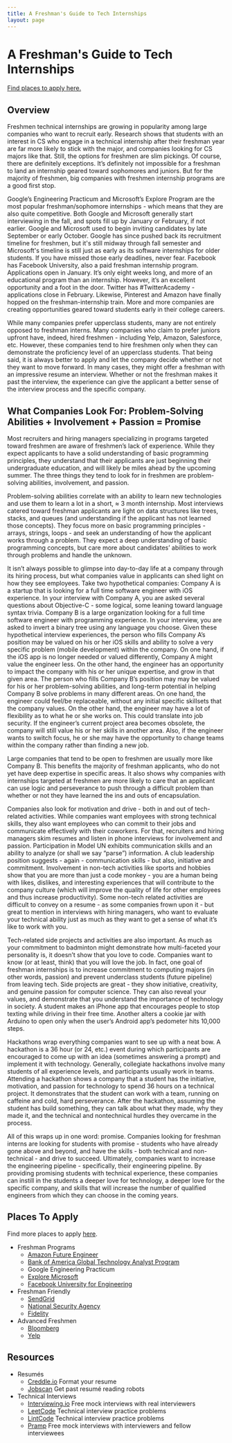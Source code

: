 ```yaml
---
title: A Freshman's Guide to Tech Internships
layout: page
---
```

# A Freshman's Guide to Tech Internships

[Find places to apply here.](/csinternships)

## Overview

Freshmen technical internships are growing in popularity among large companies who want to recruit early. Research shows that students with an interest in CS who engage in a technical internship after their freshman year are far more likely to stick with the major, and companies looking for CS majors like that. Still, the options for freshmen are slim pickings. Of course, there are definitely exceptions. It’s definitely not impossible for a freshman to land an internship geared toward sophomores and juniors. But for the majority of freshmen, big companies with freshmen internship programs are a good first stop.

Google’s Engineering Practicum and Microsoft’s Explore Program are the most popular freshman/sophomore internships - which means that they are also quite competitive. Both Google and Microsoft generally start interviewing in the fall, and spots fill up by January or February, if not earlier. Google and Microsoft used to begin inviting candidates by late September or early October. Google has since pushed back its recruitment timeline for freshmen, but it's still midway through fall semester and Microsoft's timeline is still just as early as its software internships for older students. If you have missed those early deadlines, never fear. Facebook has Facebook University, also a paid freshman internship program. Applications open in January. It’s only eight weeks long, and more of an educational program than an internship. However, it’s an excellent opportunity and a foot in the door. Twitter has #TwitterAcademy - applications close in February. Likewise, Pinterest and Amazon have finally hopped on the freshman-internship train. More and more companies are creating opportunities geared toward students early in their college careers. 

While many companies prefer upperclass students, many are not entirely opposed to freshman interns. Many companies who claim to prefer juniors upfront have, indeed, hired freshmen - including Yelp, Amazon, Salesforce, etc. However, these companies tend to hire freshmen only when they can demonstrate the proficiency level of an upperclass students. That being said, it is always better to apply and let the company decide whether or not they want to move forward. In many cases, they might offer a freshman with an impressive resume an interview. Whether or not the freshman makes it past the interview, the experience can give the applicant a better sense of the interview process and the specific company.

<dl>
	<script async src="//pagead2.googlesyndication.com/pagead/js/adsbygoogle.js"></script>
	<!-- CSFrosh -->
	<ins class="adsbygoogle"
	     style="display:block"
	     data-ad-client="ca-pub-2260202932541442"
	     data-ad-slot="6573374117"
	     data-ad-format="auto"
	     data-full-width-responsive="true"></ins>
	<script>
	(adsbygoogle = window.adsbygoogle || []).push({});
	</script>
</dl>

## What Companies Look For: Problem-Solving Abilities + Involvement + Passion = Promise

Most recruiters and hiring managers specializing in programs targeted toward freshmen are aware of freshmen’s lack of experience. While they expect applicants to have a solid understanding of basic programming principles, they understand that their applicants are just beginning their undergraduate education, and will likely be miles ahead by the upcoming summer. The three things they tend to look for in freshmen are problem-solving abilities, involvement, and passion.

Problem-solving abilities correlate with an ability to learn new technologies and use them to learn a lot in a short, ≈ 3 month internship. Most interviews catered toward freshman applicants are light on data structures like trees, stacks, and queues (and understanding if the applicant has not learned those concepts). They focus more on basic programming principles - arrays, strings, loops - and seek an understanding of how the applicant works through a problem. They expect a deep understanding of basic programming concepts, but care more about candidates’ abilities to work through problems and handle the unknown.

It isn’t always possible to glimpse into day-to-day life at a company through its hiring process, but what companies value in applicants can shed light on how they see employees. Take two hypothetical companies: Company A is a startup that is looking for a full time software engineer with iOS experience. In your interview with Company A, you are asked several questions about Objective-C - some logical, some leaning toward language syntax trivia. Company B is a large organization looking for a full time software engineer with programming experience. In your interview, you are asked to invert a binary tree using any language you choose. Given these hypothetical interview experiences, the person who fills Company A’s position may be valued on his or her iOS skills and ability to solve a very specific problem (mobile development) within the company. On one hand, if the iOS app is no longer needed or valued differently, Company A might value the engineer less. On the other hand, the engineer has an opportunity to impact the company with his or her unique expertise, and grow in that given area. The person who fills Company B’s position may may be valued for his or her problem-solving abilities, and long-term potential in helping Company B solve problems in many different areas. On one hand, the engineer could feel/be replaceable, without any initial specific skillsets that the company values. On the other hand, the engineer may have a lot of flexibility as to what he or she works on. This could translate into job security. If the engineer’s current project area becomes obsolete, the company will still value his or her skills in another area. Also, if the engineer wants to switch focus, he or she may have the opportunity to change teams within the company rather than finding a new job.

<dl>
	<script async src="//pagead2.googlesyndication.com/pagead/js/adsbygoogle.js"></script>
	<ins class="adsbygoogle"
	     style="display:block; text-align:center;"
	     data-ad-layout="in-article"
	     data-ad-format="fluid"
	     data-ad-client="ca-pub-2260202932541442"
	     data-ad-slot="4376596073"></ins>
	<script>
	     (adsbygoogle = window.adsbygoogle || []).push({});
	</script>
</dl>

Large companies that tend to be open to freshmen are usually more like Company B. This benefits the majority of freshman applicants, who do not yet have deep expertise in specific areas. It also shows why companies with internships targeted at freshmen are more likely to care that an applicant can use logic and perseverance to push through a difficult problem than whether or not they have learned the ins and outs of encapsulation.

Companies also look for motivation and drive - both in and out of tech-related activities. While companies want employees with strong technical skills, they also want employees who can commit to their jobs and communicate effectively with their coworkers. For that, recruiters and hiring managers skim resumes and listen in phone interviews for involvement and passion. Participation in Model UN exhibits communication skills and an ability to analyze (or shall we say “parse”) information. A club leadership position suggests - again - communication skills - but also, initiative and commitment. Involvement in non-tech activities like sports and hobbies show that you are more than just a code monkey - you are a human being with likes, dislikes, and interesting experiences that will contribute to the company culture (which will improve the quality of life for other employees and thus increase productivity). Some non-tech related activities are difficult to convey on a resume - as some companies frown upon it - but great to mention in interviews with hiring managers, who want to evaluate your technical ability just as much as they want to get a sense of what it’s like to work with you.

Tech-related side projects and activities are also important. As much as your commitment to badminton might demonstrate how multi-faceted your personality is, it doesn’t show that you love to code. Companies want to know (or at least, think) that you will love the job. In fact, one goal of freshman internships is to increase commitment to computing majors (in other words, passion) and prevent underclass students (future pipeline) from leaving tech. Side projects are great - they show initiative, creativity, and genuine passion for computer science. They can also reveal your values, and demonstrate that you understand the importance of technology in society. A student makes an iPhone app that encourages people to stop texting while driving in their free time. Another alters a cookie jar with Arduino to open only when the user’s Android app’s pedometer hits 10,000 steps.

<dl>
	<script async src="//pagead2.googlesyndication.com/pagead/js/adsbygoogle.js"></script>
	<ins class="adsbygoogle"
	     style="display:block; text-align:center;"
	     data-ad-layout="in-article"
	     data-ad-format="fluid"
	     data-ad-client="ca-pub-2260202932541442"
	     data-ad-slot="4987804314"></ins>
	<script>
	     (adsbygoogle = window.adsbygoogle || []).push({});
	</script>
</dl>

Hackathons wrap everything companies want to see up with a neat bow. A hackathon is a 36 hour (or 24, etc.) event during which participants are encouraged to come up with an idea (sometimes answering a prompt) and implement it with technology. Generally, collegiate hackathons involve many students of all experience levels, and participants usually work in teams. Attending a hackathon shows a company that a student has the initiative, motivation, and passion for technology to spend 36 hours on a technical project. It demonstrates that the student can work with a team, running on caffeine and cold, hard perseverance. After the hackathon, assuming the student has build something, they can talk about what they made, why they made it, and the technical and nontechnical hurdles they overcame in the process.

All of this wraps up in one word: promise. Companies looking for freshman interns are looking for students with promise - students who have already gone above and beyond, and have the skills - both technical and non-technical - and drive to succeed. Ultimately, companies want to increase the engineering pipeline - specifically, their engineering pipeline. By providing promising students with technical experience, these companies can instill in the students a deeper love for technology, a deeper love for the specific company, and skills that will increase the number of qualified engineers from which they can choose in the coming years.

<dl>
	<script async src="//pagead2.googlesyndication.com/pagead/js/adsbygoogle.js"></script>
	<ins class="adsbygoogle"
	     style="display:block; text-align:center;"
	     data-ad-layout="in-article"
	     data-ad-format="fluid"
	     data-ad-client="ca-pub-2260202932541442"
	     data-ad-slot="5346186526"></ins>
	<script>
	     (adsbygoogle = window.adsbygoogle || []).push({});
	</script>
</dl>

## Places To Apply

Find more places to apply [here](/csinternships).

- Freshman Programs
  - [Amazon Future Engineer](https://www.amazon.jobs/en/landing_pages/amazonfutureengineer)
  - [Bank of America Global Technology Analyst Program](https://campus.bankofamerica.com/careers/Global-Technology-Freshman-Summer-Analyst-Program-US.html)
  - Google Engineering Practicum
  - [Explore Microsoft](https://careers.microsoft.com/us/en/usexploremicrosoftprogram)
  - [Facebook University for Engineering](https://www.facebook.com/careers/students-and-grads/students)
- Freshman Friendly
  - [SendGrid](https://squareup.com/careers/university)
  - [National Security Agency](https://www.nsa.gov/psp/applyonline/EMPLOYEE/HRMS/c/HRS_HRAM.HRS_APP_SCHJOB.GBL?Page=HRS_APP_SCHJOB&Action=U&FOCUS=Applicant&SiteId=1)
  - [Fidelity](#)
- Advanced Freshmen
  - [Bloomberg](https://careers.bloomberg.com/job/detail/68834)
  - [Yelp](https://www.yelp.com/careers/job-openings?keywords=&team=college-engineering&location=all)

## Resources

- Resumés
  - [Creddle.io](http://creddle.io) Format your resume
  - [Jobscan](https://www.jobscan.co) Get past resumé reading robots
- Technical Interviews
  - [Interviewing.io](https://interviewing.io) Free mock interviews with real interviewers
  - [LeetCode](https://leetcode.com) Technical interview practice problems
  - [LintCode](https://www.lintcode.com) Technical interview practice problems
  - [Pramp](https://www.pramp.com/#/) Free mock interviews with interviewers and fellow interviewees